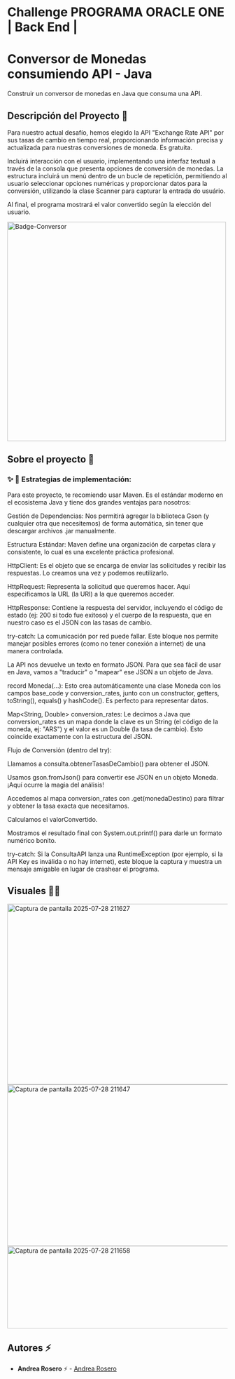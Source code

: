 
# Challenge PROGRAMA ORACLE ONE | Back End |  
# Conversor de Monedas consumiendo API - Java

Construir un conversor de monedas en Java que consuma una API.

## Descripción del Proyecto :scroll:

Para nuestro actual desafío, hemos elegido la API "Exchange Rate API" por sus tasas de cambio en tiempo real, proporcionando información precisa y actualizada para nuestras conversiones de moneda. Es gratuita.

Incluirá interacción con el usuario, implementando una interfaz textual a través de la consola que presenta opciones de conversión de monedas. La estructura incluirá un menú dentro de un bucle de repetición, permitiendo al usuario seleccionar opciones numéricas y proporcionar datos para la conversión, utilizando la clase Scanner para capturar la entrada do usuário.

Al final, el programa mostrará el valor convertido según la elección del usuario. 

<img width="500" height="500" alt="Badge-Conversor" src="https://github.com/user-attachments/assets/97faf88d-d4a7-4be1-8605-86cb6b683bf6" />



## Sobre el proyecto 🚀

### ✨ 🚀 Estrategias de implementación: 

Para este proyecto, te recomiendo usar Maven. Es el estándar moderno en el ecosistema Java y tiene dos grandes ventajas para nosotros:

Gestión de Dependencias: Nos permitirá agregar la biblioteca Gson (y cualquier otra que necesitemos) de forma automática, sin tener que descargar archivos .jar manualmente.

Estructura Estándar: Maven define una organización de carpetas clara y consistente, lo cual es una excelente práctica profesional.


HttpClient: Es el objeto que se encarga de enviar las solicitudes y recibir las respuestas. Lo creamos una vez y podemos reutilizarlo.

HttpRequest: Representa la solicitud que queremos hacer. Aquí especificamos la URL (la URI) a la que queremos acceder.

HttpResponse: Contiene la respuesta del servidor, incluyendo el código de estado (ej: 200 si todo fue exitoso) y el cuerpo de la respuesta, que en nuestro caso es el JSON con las tasas de cambio.

try-catch: La comunicación por red puede fallar. Este bloque nos permite manejar posibles errores (como no tener conexión a internet) de una manera controlada.

La API nos devuelve un texto en formato JSON. Para que sea fácil de usar en Java, vamos a "traducir" o "mapear" ese JSON a un objeto de Java.

record Moneda(...): Esto crea automáticamente una clase Moneda con los campos base_code y conversion_rates, junto con un constructor, getters, toString(), equals() y hashCode(). Es perfecto para representar datos.

Map<String, Double> conversion_rates: Le decimos a Java que conversion_rates es un mapa donde la clave es un String (el código de la moneda, ej: "ARS") y el valor es un Double (la tasa de cambio). Esto coincide exactamente con la estructura del JSON.

Flujo de Conversión (dentro del try):

Llamamos a consulta.obtenerTasasDeCambio() para obtener el JSON.

Usamos gson.fromJson() para convertir ese JSON en un objeto Moneda. ¡Aquí ocurre la magia del análisis!

Accedemos al mapa conversion_rates con .get(monedaDestino) para filtrar y obtener la tasa exacta que necesitamos.

Calculamos el valorConvertido.

Mostramos el resultado final con System.out.printf() para darle un formato numérico bonito.

try-catch: Si la ConsultaAPI lanza una RuntimeException (por ejemplo, si la API Key es inválida o no hay internet), este bloque la captura y muestra un mensaje amigable en lugar de crashear el programa.


## Visuales :mage_woman:

<img width="628" height="412" alt="Captura de pantalla 2025-07-28 211627" src="https://github.com/user-attachments/assets/3b192b07-a3a9-4acb-bf7c-16d0cc5cd231" />

<img width="597" height="368" alt="Captura de pantalla 2025-07-28 211647" src="https://github.com/user-attachments/assets/b34241be-dcd7-4029-8684-8920d9232c96" />

<img width="528" height="188" alt="Captura de pantalla 2025-07-28 211658" src="https://github.com/user-attachments/assets/625bdcb5-9d5f-49b4-9c1b-85dd608141df" />



## Autores ⚡ 

- **Andrea Rosero** ⚡  - [Andrea Rosero](https://github.com/andreaendigital)

